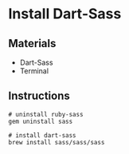 # Install Dart-Sass

## Materials
* Dart-Sass
* Terminal

## Instructions

```
# uninstall ruby-sass
gem uninstall sass

# install dart-sass
brew install sass/sass/sass
```
